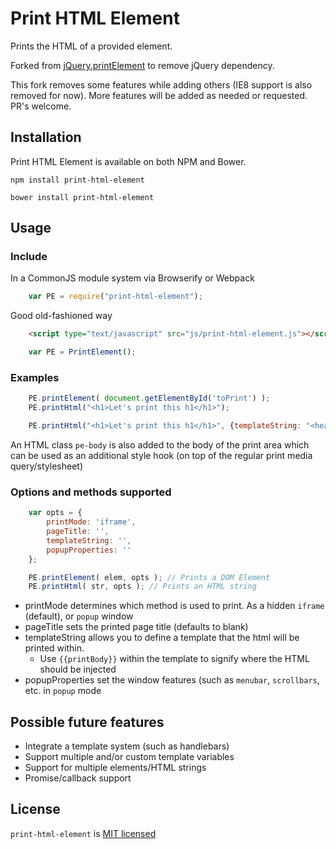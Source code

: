 # Print HTML Element

Prints the HTML of a provided element.

Forked from [jQuery.printElement](https://github.com/erikzaadi/jQueryPlugins/tree/master/jQuery.printElement) to remove jQuery dependency.

This fork removes some features while adding others (IE8 support is also removed for now). More features will be added as needed or requested.
PR's welcome.

## Installation
Print HTML Element is available on both NPM and Bower.

`npm install print-html-element`

`bower install print-html-element`


## Usage


### Include
In a CommonJS module system via Browserify or Webpack
```js
    var PE = require("print-html-element");
```

Good old-fashioned way
```html
    <script type="text/javascript" src="js/print-html-element.js"></script>
```
```js
    var PE = PrintElement();
```

### Examples
```js
    PE.printElement( document.getElementById('toPrint') );
    PE.printHtml("<h1>Let's print this h1</h1>");

    PE.printHtml("<h1>Let's print this h1</h1>", {templateString: "<header>I'm part of the template header</header>{{printBody}}<footer>I'm part of the template footer</footer>"});
```

An HTML class `pe-body` is also added to the body of the print area which can be used as an additional style hook (on top of the regular print media query/stylesheet)

### Options and methods supported
```js
    var opts = {
        printMode: 'iframe',
        pageTitle: '',
        templateString: '',
        popupProperties: ''
    };

    PE.printElement( elem, opts ); // Prints a DOM Element
    PE.printHtml( str, opts ); // Prints an HTML string
```

- printMode determines which method is used to print. As a hidden `iframe` (default), or `popup` window
- pageTitle sets the printed page title (defaults to blank)
- templateString allows you to define a template that the html will be printed within.
    - Use `{{printBody}}` within the template to signify where the HTML should be injected
- popupProperties set the window features (such as `menubar`, `scrollbars`, etc. in `popup` mode


## Possible future features

- Integrate a template system (such as handlebars)
- Support multiple and/or custom template variables
- Support for multiple elements/HTML strings
- Promise/callback support


## License

`print-html-element` is [MIT licensed](LICENSE.txt)